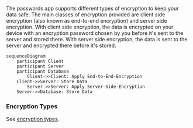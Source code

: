 The passwords app supports different types of encryption to keep your data safe.
The main classes of encryption provided are client side encryption (also known as end-to-end encryption) and server side encryption.
With client side encryption, the data is encrypted on your device with an encryption password chosen by you before it's sent to the server and stored there.
With server side encryption, the data is sent to the server and encrypted there before it's stored.

```mermaid
sequenceDiagram
    participant Client
    participant Server
    participant Database
        Client->>Client: Apply End-to-End-Encryption
    Client->>Server: Store Data
        Server->>Server: Apply Server-Side-Encryption
    Server->>Database: Store Data
```

### Encryption Types
See [encryption types](./Encryption/Encryption-Types).